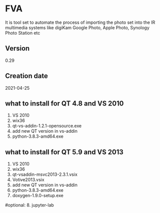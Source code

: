 # FVA
It is tool set to automate the process of importing the photo set 
into the IR multimedia systems like digiKam Google Photo, Apple Photo, Synology Photo Station etc

## Version
0.29
 
## Creation date
2021-04-25

## what to install for QT 4.8 and VS 2010
1. VS 2010
2. wix36
3. qt-vs-addin-1.2.1-opensource.exe
4. add new QT version in vs-addin
5. python-3.8.3-amd64.exe

## what to install for QT 5.9 and VS 2013
1. VS 2010
2. wix36
3. qt-vsaddin-msvc2013-2.3.1.vsix
4. Votive2013.vsix
5. add new QT version in vs-addin
6. python-3.8.3-amd64.exe
7. doxygen-1.9.0-setup.exe

#optional:
8. jupyter-lab 